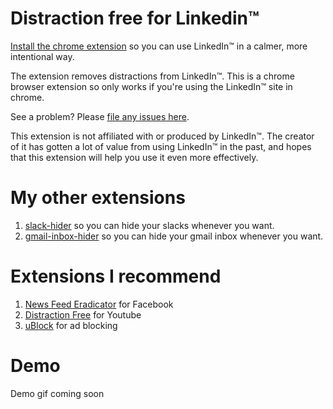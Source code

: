 # Distraction free for Linkedin™
 [Install the chrome extension](https://chrome.google.com/webstore/detail/distraction-free-linkedin/kigfnbfbpfpgphbocdkmeablbgdbpfke) so you can use LinkedIn™ in a calmer, more intentional way. 
 
 The extension removes distractions from LinkedIn™. This is a chrome browser extension so only works if you're using the LinkedIn™ site in chrome. 

See a problem? Please [file any issues here](https://github.com/mthurmond/distraction-free-for-linkedin/issues). 

This extension is not affiliated with or produced by LinkedIn™. The creator of it has gotten a lot of value from using LinkedIn™ in the past, and hopes that this extension will help you use it even more effectively. 

# My other extensions
1. [slack-hider](https://github.com/mthurmond/slack-hider) so you can hide your slacks whenever you want. 
2. [gmail-inbox-hider](https://github.com/mthurmond/gmail-inbox-hider) so you can hide your gmail inbox whenever you want. 

# Extensions I recommend
1. [News Feed Eradicator](https://github.com/jordwest/news-feed-eradicator) for Facebook
2. [Distraction Free](https://chrome.google.com/webstore/detail/df-tube-distraction-free/mjdepdfccjgcndkmemponafgioodelna?hl=en) for Youtube
3. [uBlock](https://github.com/gorhill/uBlock) for ad blocking 

# Demo
Demo gif coming soon
